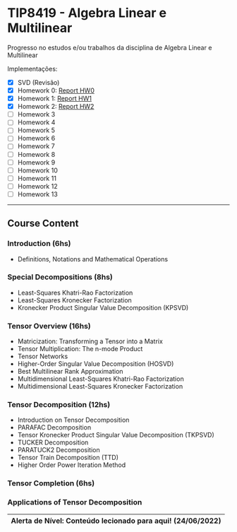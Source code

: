 # TIP8419 - Algebra Linear e Multilinear
Progresso no estudos e/ou trabalhos da disciplina de Algebra Linear e Multilinear

Implementações:

- [X] SVD (Revisão)
- [X] Homework 0: [Report HW0](https://raw.githubusercontent.com/lucasabdalah/Courses-HWs/algebra/Master/TIP8419-ALGEBRA_LINEAR_E_MULTILINEAR/homework/hw0/hw0-report.pdf)
- [X] Homework 1: [Report HW1](https://raw.githubusercontent.com/lucasabdalah/Courses-HWs/algebra/Master/TIP8419-ALGEBRA_LINEAR_E_MULTILINEAR/homework/hw1/hw1-report.pdf)
- [X] Homework 2: [Report HW2](https://raw.githubusercontent.com/lucasabdalah/Courses-HWs/algebra/Master/TIP8419-ALGEBRA_LINEAR_E_MULTILINEAR/homework/hw2/hw2-report.pdf)
- [ ] Homework 3
- [ ] Homework 4
- [ ] Homework 5
- [ ] Homework 6
- [ ] Homework 7
- [ ] Homework 8
- [ ] Homework 9
- [ ] Homework 10
- [ ] Homework 11
- [ ] Homework 12
- [ ] Homework 13

- - -

## Course Content
### Introduction (6hs)
- Definitions, Notations and Mathematical Operations
### Special Decompositions (8hs)
- Least-Squares Khatri-Rao Factorization
- Least-Squares Kronecker Factorization
- Kronecker Product Singular Value Decomposition (KPSVD)
### Tensor Overview (16hs)
- Matricization: Transforming a Tensor into a Matrix
- Tensor Multiplication: The n-mode Product
- Tensor Networks
- Higher-Order Singular Value Decomposition (HOSVD)
- Best Multilinear Rank Approximation
- Multidimensional Least-Squares Khatri-Rao Factorization
- Multidimensional Least-Squares Kronecker Factorization
### Tensor Decomposition (12hs)
- Introduction on Tensor Decomposition
- PARAFAC Decomposition
- Tensor Kronecker Product Singular Value Decomposition (TKPSVD)
- TUCKER Decomposition
- PARATUCK2 Decomposition
- Tensor Train Decomposition (TTD)
- Higher Order Power Iteration Method
### Tensor Completion (6hs)
### Applications of Tensor Decomposition
| Alerta de Nível: Conteúdo lecionado para aqui! (24/06/2022) |
| --- |
